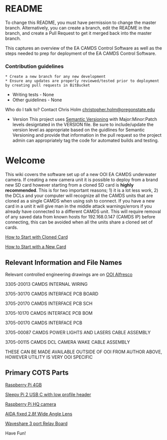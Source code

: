 # README #

To change this README, you must have permission to change the master branch. Alternatively, you can create a branch, edit the README in the branch, and create a Pull Request to get it merged back into the master branch.

This captures an overview of the EA CAMDS Control Software as well as the steps needed to prep for deployment of the EA CAMDS Control Software.

### Contribution guidelines ###
    * Create a new branch for any new development
    * Ensure any updates are properly reviewed/tested prior to deployment by creating pull requests in BitBucket
* Writing tests - None
* Other guidelines - None

Who do I talk to?
Contact Chris Holm christopher.holm@oregonstate.edu


* Version
This project uses [Semantic Versioning](https://semver.org/) with Major:Minor:Patch levels designtated in the VERSION
file. Be sure to include/update the version level as appropriate based on the guidlines for Semantic Versioning and
provide that information in the pull request so the project admin can appropriately tag the code for automated builds
and testing.

# Welcome

This wiki covers the software set up of a new OOI EA CAMDS underwater camera.  If creating a new camera unit it is possible to deploy from a brand new SD card however starting from a cloned SD card is **highly recommended**.  This is for two important reasons; 1) it is a lot less work, 2) the DCLs and your computer will recognize all the CAMDS units that are cloned as a single CAMDS when using ssh to connect.  If you have a new card in a unit it will give man in the middle attack warnings/errors if you already have connected to a different CAMDS unit.  This will require removal of any saved data from known hosts for 192.168.0.147 (CAMDS IP) before connecting, this can be avoided when all the units share a cloned set of cards.    

[How to Start with Cloned Card](https://github.com/holmch11/CAMDS/blob/Production/Starting%20With%20Cloned%20SD%20card.md)


[How to Start with a New Card](https://github.com/holmch11/CAMDS/blob/Production/Creating%20CAMDS%20from%20New%20SD%20card.md)


## Relevant Information and File Names
Relevant controlled engineering drawings are on [OOI Alfresco](https://alfresco.oceanobservatories.org/alfresco/faces/jsp/browse/browse.jsp)

3305-20013 CAMDS INTERNAL WIRING                        

3705-30170 CAMDS INTERFACE PCB BOARD                    

3705-20170 CAMDS INTERFACE PCB SCH                      

3705-10170 CAMDS INTERFACE PCB BOM                      

3705-00170 CAMDS INTERFACE PCB                           

3705-00087 CAMDS POWER LIGHTS AND LASERS CABLE ASSEMBLY  

3705-00115 CAMDS DCL CAMERA WAKE CABLE ASSEMBLY     

THESE CAN BE MADE AVAILABLE OUTSIDE OF OOI FROM AUTHOR ABOVE, HOWEVER UTILITY IS VERY OOI SPECIFIC

## Primary COTS Parts

[Raspberry Pi 4GB](https://www.raspberrypi.com/products/raspberry-pi-4-model-b/)

[Sleepy Pi 2 USB C with low profile header](https://spellfoundry.com/product/sleepy-pi-2-usb-c/)

[Raspberry Pi HQ camera](https://www.raspberrypi.com/products/raspberry-pi-high-quality-camera/)

[AIDA fixed 2.8f Wide Angle Lens](https://aidaimaging.com/cs-2-8f/)

[Waveshare 3 port Relay Board](https://www.waveshare.com/rpi-relay-board.htm)

Have Fun!
